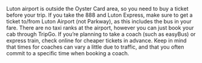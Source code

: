 Luton airport is outside the Oyster Card area, so you need to buy a ticket before your trip.
If you take the 888 and Luton Express, make sure to get a ticket to/from Luton Airport (not Parkway), as this includes the bus in your fare.
There are no taxi ranks at the airport, however you can just book your cab through TripGo.
If you’re planning to take a coach (such as easyBus) or express train, check online for cheaper tickets in advance. Keep in mind that times for coaches can vary a little due to traffic, and that you often commit to a specific time when booking a coach.
